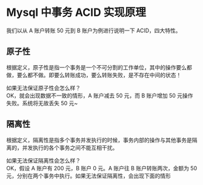 # Mysql 中事务 ACID 实现原理

我们以从 A 账户转账 50 元到 B 账户为例进行说明一下 ACID，四大特性。

## 原子性

根据定义，原子性是指一个事务是一个不可分割的工作单位，其中的操作要么都做，要么都不做。即要么转账成功，要么转账失败，是不存在中间的状态！

如果无法保证原子性会怎么样？  
OK，就会出现数据不一致的情形，A 账户减去 50 元，而 B 账户增加 50 元操作失败。系统将无故丢失 50 元~

## 隔离性

根据定义，隔离性是指多个事务并发执行的时候，事务内部的操作与其他事务是隔离的，并发执行的各个事务之间不能互相干扰。

如果无法保证隔离性会怎么样？  
OK，假设 A 账户有 200 元，B 账户 0 元。A 账户往 B 账户转账两次，金额为 50 元，分别在两个事务中执行。如果无法保证隔离性，会出现下面的情形
